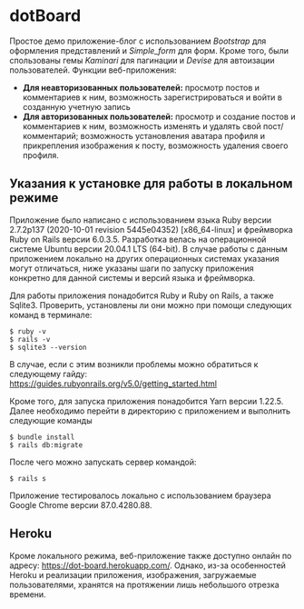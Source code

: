 # dotBoard

Простое демо приложение-блог с использованием _Bootstrap_ для оформления представлений и *Simple_form* для форм. Кроме того, были спользованы гемы _Kaminari_ для пагинации и _Devise_ для автоизации пользователей. Функции веб-приложения:

* **Для неавторизованных пользователей:** просмотр постов и комментариев к ним, возможность зарегистрироваться и войти в созданную учетную запись
* **Для авторизованных пользователей:** просмотр и создание постов и комментариев к ним, возможность изменять и удалять свой пост/комментарий; возможность установления аватара профиля и прикрепления изображения к посту, возможность удаления своего профиля.

## Указания к установке для работы в локальном режиме
Приложение было написано с использованием языка Ruby версии 2.7.2p137 (2020-10-01 revision 5445e04352) [x86_64-linux] и фреймворка Ruby on Rails версии 6.0.3.5. Разработка велась на операционной системе Ubuntu версии 20.04.1 LTS (64-bit). В случае работы с данным приложением локально на других операционных системах указания могут отличаться, ниже указаны шаги по запуску приложения конкретно для данной системы и версий языка и фреймворка.

Для работы приложения понадобится Ruby и Ruby on Rails, а также Sqlite3. Проверить, установлены ли они можно при помощи следующих команд в терминале:
```
$ ruby -v
$ rails -v
$ sqlite3 --version
```
В случае, если с этим возникли проблемы можно обратиться к следующему гайду: https://guides.rubyonrails.org/v5.0/getting_started.html

Кроме того, для запуска приложения понадобится Yarn версии 1.22.5. Далее необходимо перейти в директорию с приложением и выполнить следующие команды
```
$ bundle install
$ rails db:migrate
```
После чего можно запускать сервер командой:
```
$ rails s
```
Приложение тестировалось локально с использованием браузера Google Chrome версии 87.0.4280.88. 
## Heroku
Кроме локального режима, веб-приложение также доступно онлайн по адресу: https://dot-board.herokuapp.com/. Однако, из-за особенностей Heroku и реализации приложения, изображения, загружаемые пользователями, хранятся на протяжении лишь небольшого отрезка времени.
